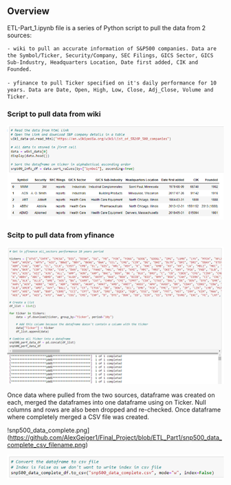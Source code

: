 ## Overview 

ETL-Part_1.ipynb file is a series of Python script to pull the data from 2 sources:

	- wiki to pull an accurate information of S&P500 companies. Data are the Symbol/Ticker, Security/Company, SEC Filings, GICS Sector, GICS Sub-Industry, Headquarters Location, Date first added, CIK and Founded. 
	
	- yfinance to pull Ticker specified on it's daily performance for 10 years. Data are Date, Open, High, Low, Close, Adj_Close, Volume and Ticker.


### Script to pull data from wiki

![wiki_pull.png](https://github.com/AlexGeiger1/Final_Project/blob/ETL_Part1/wiki_pull.png)


### Scitp to pull data from yfinance

![yfinance_pull.png](https://github.com/AlexGeiger1/Final_Project/blob/ETL_Part1/yfinance_pull.png)


Once data where pulled from the two sources, dataframe was created on each, merged the dataframes into one dataframe using on Ticker. Null columns and rows are also been dropped and re-checked. Once dataframe where completely merged a CSV file was created.  

!snp500_data_complete.png](https://github.com/AlexGeiger1/Final_Project/blob/ETL_Part1/snp500_data_complete_csv_filename.png)

![snp500_data_complete_csv_filename.png](https://github.com/AlexGeiger1/Final_Project/blob/ETL_Part1/snp500_data_complete_csv_filename.png)



